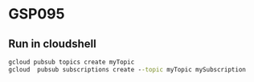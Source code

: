# GSP095
## Run in cloudshell
```cmd
gcloud pubsub topics create myTopic
gcloud  pubsub subscriptions create --topic myTopic mySubscription
```
